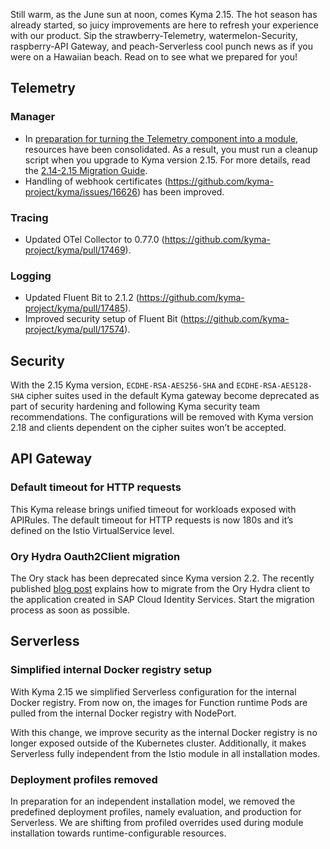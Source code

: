 Still warm, as the June sun at noon, comes Kyma 2.15. The hot season has already started, so juicy improvements are here to refresh your experience with our product. Sip the strawberry-Telemetry, watermelon-Security, raspberry-API Gateway, and peach-Serverless cool punch news as if you were on a Hawaiian beach. Read on to see what we prepared for you!

## Telemetry
### Manager
- In [preparation for turning the Telemetry component into a module](https://github.com/kyma-project/telemetry-manager/issues/150), resources have been consolidated. As a result, you must run a cleanup script when you upgrade to Kyma version 2.15. For more details, read the [2.14-2.15 Migration Guide](https://github.com/kyma-project/kyma/blob/main/docs/migration-guide-2.14-2.15.md).
- Handling of webhook certificates (https://github.com/kyma-project/kyma/issues/16626) has been improved.

### Tracing
- Updated OTel Collector to 0.77.0 (https://github.com/kyma-project/kyma/pull/17469).

### Logging
- Updated Fluent Bit to 2.1.2 (https://github.com/kyma-project/kyma/pull/17485).
- Improved security setup of Fluent Bit (https://github.com/kyma-project/kyma/pull/17574).

## Security
With the 2.15 Kyma version, `ECDHE-RSA-AES256-SHA` and `ECDHE-RSA-AES128-SHA` cipher suites used in the default Kyma gateway become deprecated as part of security hardening and following Kyma security team recommendations. The configurations will be removed with Kyma version 2.18 and clients dependent on the cipher suites won’t be accepted.

## API Gateway
### Default timeout for HTTP requests
This Kyma release brings unified timeout for workloads exposed with APIRules. The default timeout for HTTP requests is now 180s and it’s defined on the Istio VirtualService level.

### Ory Hydra Oauth2Client migration 
The Ory stack has been deprecated since Kyma version 2.2. The recently published [blog post](https://blogs.sap.com/2023/06/06/sap-btp-kyma-runtime-ory-hydra-oauth2-client-migration/) explains how to migrate from the Ory Hydra client to the application created in SAP Cloud Identity Services. Start the migration process as soon as possible. 

## Serverless
### Simplified internal Docker registry setup
With Kyma 2.15 we simplified Serverless configuration for the internal Docker registry. From now on, the images for Function runtime Pods are pulled from the internal Docker registry with NodePort.

With this change, we improve security as the internal Docker registry is no longer exposed outside of the Kubernetes cluster. Additionally, it makes Serverless fully independent from the Istio module in all installation modes.

### Deployment profiles removed
In preparation for an independent installation model, we removed the predefined deployment profiles, namely evaluation, and production for Serverless. We are shifting from profiled overrides used during module installation towards runtime-configurable resources.
